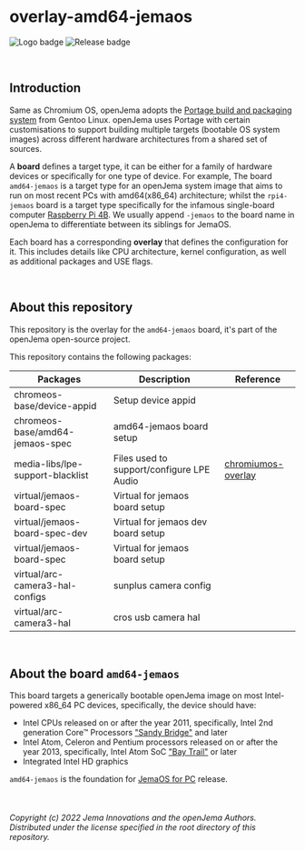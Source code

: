 # overlay-amd64-jemaos

![Logo badge](https://img.shields.io/endpoint?url=https%3A%2F%2Fjemaos-badge-wivuxrq8xzvh.runkit.sh%2F) ![Release badge](https://img.shields.io/github/v/release/openJema/overlay-amd64-jemaos?label=latest%20release%20image)

<br>

## Introduction
Same as Chromium OS, openJema adopts the [Portage build and packaging system](https://wiki.gentoo.org/wiki/Portage) from Gentoo Linux. openJema uses Portage with certain customisations to support building multiple targets (bootable OS system images) across different hardware architectures from a shared set of sources.

A **board** defines a target type, it can be either for a family of hardware devices or specifically for one type of device. For example, The board `amd64-jemaos` is a target type for an openJema system image that aims to run on most recent PCs with amd64(x86_64) architecture; whilst the `rpi4-jemaos` board is a target type specifically for the infamous single-board computer [Raspberry Pi 4B](https://www.raspberrypi.com/products/raspberry-pi-4-model-b/). We usually append `-jemaos` to the board name in openJema to differentiate between its siblings for JemaOS. 

Each board has a corresponding **overlay** that defines the configuration for it. This includes details like CPU architecture, kernel configuration, as well as additional packages and USE flags.

<br>

## About this repository
This repository is the overlay for the `amd64-jemaos` board, it's part of the openJema open-source project.

This repository contains the following packages:

| Packages                          | Description                               | Reference                                                                                                                                         |
|-----------------------------------|-------------------------------------------|---------------------------------------------------------------------------------------------------------------------------------------------------|
| chromeos-base/device-appid        | Setup device appid                        |                                                                                                                                                   |
| chromeos-base/amd64-jemaos-spec | amd64-jemaos board setup                |                                                                                                                                                   |
| media-libs/lpe-support-blacklist  | Files used to support/configure LPE Audio | [chromiumos-overlay](https://chromium.googlesource.com/chromiumos/overlays/chromiumos-overlay/+/refs/heads/main/media-libs/lpe-support-blacklist) |
| virtual/jemaos-board-spec         | Virtual for jemaos board setup            |                                                                                                                                                   |
| virtual/jemaos-board-spec-dev     | Virtual for jemaos dev board setup        |                                                                                                                                                   |
| virtual/jemaos-board-spec       | Virtual for jemaos board setup          |                                                                                                                                                   |
| virtual/arc-camera3-hal-configs   | sunplus camera config                     |                                                                                                                                                   |
| virtual/arc-camera3-hal           | cros usb camera hal                       |                                                                                                                                                   |


<br>

## About the board `amd64-jemaos`
This board targets a generically bootable openJema image on most Intel-powered x86_64 PC devices, specifically, the device should have:
 - Intel CPUs released on or after the year 2011, specifically, Intel 2nd generation Core™ Processors ["Sandy Bridge"](https://en.wikipedia.org/wiki/Sandy_Bridge_(microarchitecture)) and later
 - Intel Atom, Celeron and Pentium processors released on or after the year 2013, specifically, Intel Atom SoC ["Bay Trail"](https://en.wikipedia.org/wiki/Atom_(system_on_a_chip)) or later
 - Integrated Intel HD graphics

 `amd64-jemaos` is the foundation for [JemaOS for PC](https://jemaos.io/download/pc/intel-hd) release.

<br>

###### Copyright (c) 2022 Jema Innovations and the openJema Authors. Distributed under the license specified in the root directory of this repository.
